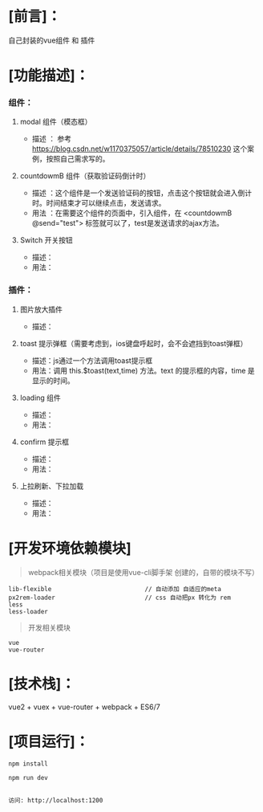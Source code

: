 # [前言]：

自己封装的vue组件 和 插件
 
# [功能描述]：

### 组件：
1. modal 组件（模态框）
   * 描述 ： 参考 https://blog.csdn.net/w1170375057/article/details/78510230 这个案例，按照自己需求写的。
   
2. countdowmB 组件（获取验证码倒计时）   
   * 描述 ：这个组件是一个发送验证码的按钮，点击这个按钮就会进入倒计时。时间结束才可以继续点击，发送请求。
   * 用法 ：在需要这个组件的页面中，引入组件，在 <countdowmB @send="test"></countdowmB> 标签就可以了，test是发送请求的ajax方法。

3. Switch 开关按钮
   * 描述：
   * 用法：

### 插件：

1. 图片放大插件
   * 描述：

2. toast 提示弹框（需要考虑到，ios键盘呼起时，会不会遮挡到toast弹框）
   * 描述：js通过一个方法调用toast提示框
   * 用法：调用 this.$toast(text,time) 方法。text 的提示框的内容，time 是显示的时间。

3. loading 组件
   * 描述：
   * 用法：

4. confirm 提示框
   * 描述：
   * 用法：
5. 上拉刷新、下拉加载
   * 描述：
   * 用法：
   
# [开发环境依赖模块]
> webpack相关模块（项目是使用vue-cli脚手架 创建的，自带的模块不写）
   
```
lib-flexible                          // 自动添加 自适应的meta
px2rem-loader                         // css 自动把px 转化为 rem
less 
less-loader
```

> 开发相关模块

```
vue
vue-router
```

# [技术栈]：
 
vue2 + vuex + vue-router + webpack + ES6/7
 
 
# [项目运行]：
 
```
npm install

npm run dev
 
 
访问: http://localhost:1200
 
```